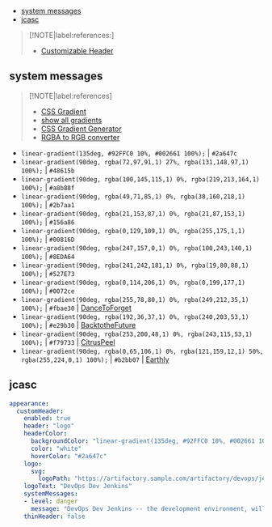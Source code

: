 <!-- START doctoc generated TOC please keep comment here to allow auto update -->
<!-- DON'T EDIT THIS SECTION, INSTEAD RE-RUN doctoc TO UPDATE -->

- [system messages](#system-messages)
- [jcasc](#jcasc)

<!-- END doctoc generated TOC please keep comment here to allow auto update -->


> [!NOTE|label:references:]
> - [Customizable Header](https://plugins.jenkins.io/customizable-header/)

## system messages

> [!NOTE|label:references]
> - [CSS Gradient](https://cssgradient.io/)
> - [show all gradients](https://uigradients.com/#SummerDog)
> - [CSS Gradient Generator](https://www.colorzilla.com/gradient-editor/)
> - [RGBA to RGB converter](https://borderleft.com/toolbox/rgba/)

- `linear-gradient(135deg, #92FFC0 10%, #002661 100%);` | `#2a647c`
- `linear-gradient(90deg, rgba(72,97,91,1) 27%, rgba(131,148,97,1) 100%);` | `#48615b`
- `linear-gradient(90deg, rgba(100,145,115,1) 0%, rgba(219,213,164,1) 100%);` | `#a8b88f`
- `linear-gradient(90deg, rgba(49,71,85,1) 0%, rgba(38,160,218,1) 100%);` | `#2b7aa1`
- `linear-gradient(90deg, rgba(21,153,87,1) 0%, rgba(21,87,153,1) 100%);` | `#156a86`
- `linear-gradient(90deg, rgba(0,129,109,1) 0%, rgba(255,175,1,1) 100%);` | `#00816D`
- `linear-gradient(90deg, rgba(247,157,0,1) 0%, rgba(100,243,140,1) 100%);` | `#8EDA64`
- `linear-gradient(90deg, rgba(241,242,181,1) 0%, rgba(19,80,88,1) 100%);` | `#527E73`
- `linear-gradient(90deg, rgba(0,114,206,1) 0%, rgba(0,199,177,1) 100%);` | `#0072ce`
- `linear-gradient(90deg, rgba(255,78,80,1) 0%, rgba(249,212,35,1) 100%);` | `#fbae30` | [DanceToForget](https://uigradients.com/#DanceToForget)
- `linear-gradient(90deg, rgba(192,36,37,1) 0%, rgba(240,203,53,1) 100%);` | `#e29b30` | [BacktotheFuture](https://uigradients.com/#BacktotheFuture)
- `linear-gradient(90deg, rgba(253,200,48,1) 0%, rgba(243,115,53,1) 100%);` | `#f79733` | [CitrusPeel](https://uigradients.com/#CitrusPeel)
- `linear-gradient(90deg, rgba(0,65,106,1) 0%, rgba(121,159,12,1) 50%, rgba(255,224,0,1) 100%);` | `#b2bb07` | [Earthly](https://uigradients.com/#Earthly)

## jcasc
```yaml
appearance:
  customHeader:
    enabled: true
    header: "logo"
    headerColor:
      backgroundColor: "linear-gradient(135deg, #92FFC0 10%, #002661 100%);"
      color: "white"
      hoverColor: "#2a647c"
    logo:
      svg:
        logoPath: "https://artifactory.sample.com/artifactory/devops/jenkins/icon/header/logo-vert-padded-square-BLACK.svg"
    logoText: "DevOps Dev Jenkins"
    systemMessages:
    - level: danger
      message: "DevOps Dev Jenkins -- the development environment, will be extremely unstable and restarted often"
    thinHeader: false
```

